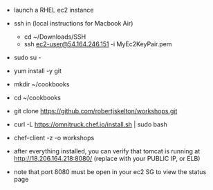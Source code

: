 * launch a RHEL ec2 instance

* ssh in (local instructions for Macbook Air)
  * cd ~/Downloads/SSH
  * ssh ec2-user@54.164.246.151 -i MyEc2KeyPair.pem

* sudo su -

* yum install -y git

* mkdir ~/cookbooks

* cd ~/cookbooks

* git clone https://github.com/robertjskelton/workshops.git

* curl -L https://omnitruck.chef.io/install.sh | sudo bash

* chef-client -z -o workshops

* after everything installed, you can verify that tomcat is running at http://18.206.164.218:8080/ (replace with your PUBLIC IP, or ELB)

* note that port 8080 must be open in your ec2 SG to view the status page
